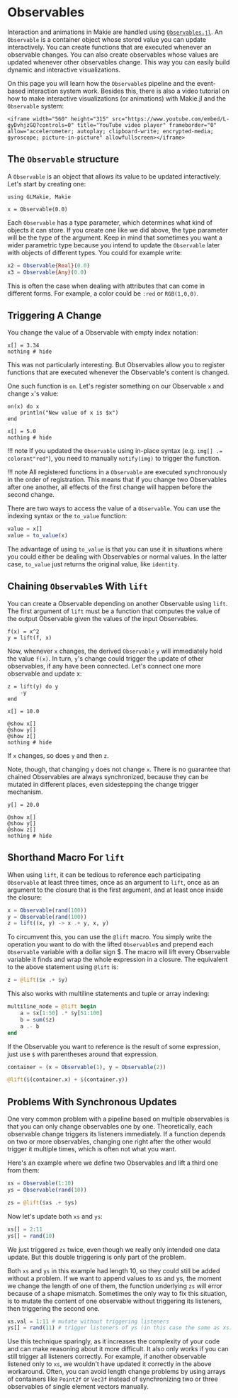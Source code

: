 # Observables

Interaction and animations in Makie are handled using [`Observables.jl`](https://juliagizmos.github.io/Observables.jl/stable/).
An `Observable` is a container object whose stored value you can update interactively.
You can create functions that are executed whenever an observable changes.
You can also create observables whose values are updated whenever other observables change.
This way you can easily build dynamic and interactive visualizations.

On this page you will learn how the `Observable`s pipeline and the event-based interaction system work. Besides this, there is also a video tutorial on how to make interactive visualizations (or animations) with Makie.jl and the `Observable` system:

```@raw html
<iframe width="560" height="315" src="https://www.youtube.com/embed/L-gyDvhjzGQ?controls=0" title="YouTube video player" frameborder="0" allow="accelerometer; autoplay; clipboard-write; encrypted-media; gyroscope; picture-in-picture" allowfullscreen></iframe>
```

## The `Observable` structure

A `Observable` is an object that allows its value to be updated interactively.
Let's start by creating one:

```@example observable
using GLMakie, Makie

x = Observable(0.0)
```

Each `Observable` has a type parameter, which determines what kind of objects it can store.
If you create one like we did above, the type parameter will be the type of the argument.
Keep in mind that sometimes you want a wider parametric type because you intend to update the `Observable` later with objects of different types.
You could for example write:

```julia
x2 = Observable{Real}(0.0)
x3 = Observable{Any}(0.0)
```

This is often the case when dealing with attributes that can come in different forms.
For example, a color could be `:red` or `RGB(1,0,0)`.

## Triggering A Change

You change the value of a Observable with empty index notation:

```@example observable
x[] = 3.34
nothing # hide
```

This was not particularly interesting.
But Observables allow you to register functions that are executed whenever the Observable's content is changed.

One such function is `on`. Let's register something on our Observable `x` and change `x`'s value:

```@example observable
on(x) do x
    println("New value of x is $x")
end

x[] = 5.0
nothing # hide
```

!!! note
    If you updated the `Observable` using in-place syntax (e.g. `img[] .= colorant"red"`), you need to manually
    `notify(img)` to trigger the function.

!!! note
    All registered functions in a `Observable` are executed synchronously in the order of registration.
    This means that if you change two Observables after one another, all effects of the first change will happen before the second change.

There are two ways to access the value of a `Observable`.
You can use the indexing syntax or the `to_value` function:

```julia
value = x[]
value = to_value(x)
```

The advantage of using `to_value` is that you can use it in situations where you could either be dealing with Observables or normal values. In the latter case, `to_value` just returns the original value, like `identity`.

## Chaining `Observable`s With `lift`

You can create a Observable depending on another Observable using `lift`.
The first argument of `lift` must be a function that computes the value of the output Observable given the values of the input Observables.

```@example observable
f(x) = x^2
y = lift(f, x)
```

Now, whenever `x` changes, the derived `Observable` `y` will immediately hold the value `f(x)`.
In turn, `y`'s change could trigger the update of other observables, if any have been connected.
Let's connect one more observable and update x:

```@example observable
z = lift(y) do y
    -y
end

x[] = 10.0

@show x[]
@show y[]
@show z[]
nothing # hide
```

If `x` changes, so does `y` and then `z`.

Note, though, that changing `y` does not change `x`.
There is no guarantee that chained Observables are always synchronized, because they
can be mutated in different places, even sidestepping the change trigger mechanism.

```@example observable
y[] = 20.0

@show x[]
@show y[]
@show z[]
nothing # hide
```


## Shorthand Macro For `lift`

When using `lift`, it can be tedious to reference each participating `Observable`
at least three times, once as an argument to `lift`, once as an argument to the closure that
is the first argument, and at least once inside the closure:

```julia
x = Observable(rand(100))
y = Observable(rand(100))
z = lift((x, y) -> x .+ y, x, y)
```

To circumvent this, you can use the `@lift` macro. You simply write the operation
you want to do with the lifted `Observable`s and prepend each `Observable` variable
with a dollar sign \$. The macro will lift every Observable variable it finds and wrap
the whole expression in a closure. The equivalent to the above statement using `@lift` is:

```julia
z = @lift($x .+ $y)
```

This also works with multiline statements and tuple or array indexing:

```julia
multiline_node = @lift begin
    a = $x[1:50] .* $y[51:100]
    b = sum($z)
    a .- b
end
```

If the Observable you want to reference is the result of some expression, just use `$` with parentheses around that expression.

```julia
container = (x = Observable(1), y = Observable(2))

@lift($(container.x) + $(container.y))
```

## Problems With Synchronous Updates

One very common problem with a pipeline based on multiple observables is that you can only change observables one by one.
Theoretically, each observable change triggers its listeners immediately.
If a function depends on two or more observables, changing one right after the other would trigger it multiple times, which is often not what you want.

Here's an example where we define two Observables and lift a third one from them:

```julia
xs = Observable(1:10)
ys = Observable(rand(10))

zs = @lift($xs .+ $ys)
```

Now let's update both `xs` and `ys`:

```julia
xs[] = 2:11
ys[] = rand(10)
```

We just triggered `zs` twice, even though we really only intended one data update.
But this double triggering is only part of the problem.

Both `xs` and `ys` in this example had length 10, so they could still be added without a problem.
If we want to append values to xs and ys, the moment we change the length of one of them, the function underlying `zs` will error because of a shape mismatch.
Sometimes the only way to fix this situation, is to mutate the content of one observable without triggering its listeners, then triggering the second one.

```julia
xs.val = 1:11 # mutate without triggering listeners
ys[] = rand(11) # trigger listeners of ys (in this case the same as xs)
```

Use this technique sparingly, as it increases the complexity of your code and can make reasoning about it more difficult.
It also only works if you can still trigger all listeners correctly.
For example, if another observable listened only to `xs`, we wouldn't have updated it correctly in the above workaround.
Often, you can avoid length change problems by using arrays of containers like `Point2f` or `Vec3f` instead of synchronizing two or three observables of single element vectors manually.
